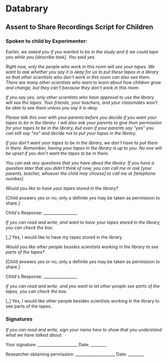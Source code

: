 
# Databrary

## Assent to Share Recordings Script for Children

### Spoken to child by Experimenter:

*Earlier, we asked you if you wanted to be in the study and if we could tape you while you [describe task]. You said yes.*

*Right now, only the people who work in this room will see your tapes. We want to ask whether you say it is okay for us to put these tapes in a library so that other scientists who don't work in this room can also see them. There are many other scientists who want to learn about how children grow and change, but they can't because they don't work in this room.*

*If you say yes, only other scientists who have approval to use the library will see the tapes. Your friends, your teachers, and your classmates won't be able to see them unless you say it is okay.* 

*Please talk this over with your parents before you decide if you want your tapes to be in the library. I will also ask your parents to give their permission for your tapes to be in the library, but even if your parents say "yes" you can still say "no" and decide not to put your tapes in the library.*

*If you don't want your tapes to be in the library, we don't have to put them in there. Remember, having your tapes in the library is up to you. No one will be upset if you don't want the tapes to be in there.*

*You can ask any questions that you have about the library. If you have a question later that you didn't think of now, you can call me or ask [your parents, teacher, whoever the child may choose] to call me at [telephone number].*

*Would you like to have your tapes stored in the library?*

[Child answers yes or no; only a definite yes may be taken as permission to share.]

Child's Response: _________________

*If you can read and write, and want to have your tapes stored in the library, you can check the box.*

[_] Yes, I would like to have my tapes stored in the library.

*Would you like other people besides scientists working in the library to see parts of the tapes?*

[Child answers yes or no; only a definite yes may be taken as permission to share.]

Child's Response: _________________

*If you can read and write, and you want to let other people see parts of the tapes, you can check the box.*

[_] Yes, I would like other people besides scientists working in the library to see parts of the tapes.

### Signatures

*If you can read and write, sign your name here to show that you understand what we have talked about.*

Your signature: 			____________________ Date: ________

Researcher obtaining permission: 	____________________ Date: ________

